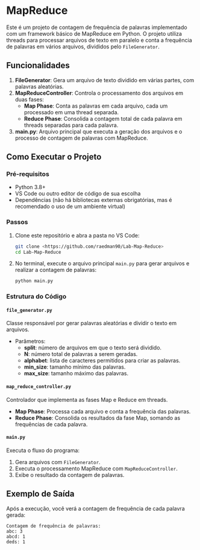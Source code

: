 
# MapReduce

Este é um projeto de contagem de frequência de palavras implementado com um framework básico de MapReduce em Python. O projeto utiliza threads para processar arquivos de texto em paralelo e conta a frequência de palavras em vários arquivos, divididos pelo `FileGenerator`.

## Funcionalidades

1. **FileGenerator**: Gera um arquivo de texto dividido em várias partes, com palavras aleatórias.
2. **MapReduceController**: Controla o processamento dos arquivos em duas fases:
   - **Map Phase**: Conta as palavras em cada arquivo, cada um processado em uma thread separada.
   - **Reduce Phase**: Consolida a contagem total de cada palavra em threads separadas para cada palavra.
3. **main.py**: Arquivo principal que executa a geração dos arquivos e o processo de contagem de palavras com MapReduce.

## Como Executar o Projeto

### Pré-requisitos

- Python 3.8+
- VS Code ou outro editor de código de sua escolha
- Dependências (não há bibliotecas externas obrigatórias, mas é recomendado o uso de um ambiente virtual)

### Passos

1. Clone este repositório e abra a pasta no VS Code:

   ```bash
   git clone <https://github.com/raedman90/Lab-Map-Reduce>
   cd Lab-Map-Reduce
   ```

2. No terminal, execute o arquivo principal `main.py` para gerar arquivos e realizar a contagem de palavras:

   ```bash
   python main.py
   ```

### Estrutura do Código

#### `file_generator.py`

Classe responsável por gerar palavras aleatórias e dividir o texto em arquivos.

- Parâmetros:
  - **split**: número de arquivos em que o texto será dividido.
  - **N**: número total de palavras a serem geradas.
  - **alphabet**: lista de caracteres permitidos para criar as palavras.
  - **min_size**: tamanho mínimo das palavras.
  - **max_size**: tamanho máximo das palavras.

#### `map_reduce_controller.py`

Controlador que implementa as fases Map e Reduce em threads.

- **Map Phase**: Processa cada arquivo e conta a frequência das palavras.
- **Reduce Phase**: Consolida os resultados da fase Map, somando as frequências de cada palavra.

#### `main.py`

Executa o fluxo do programa:
1. Gera arquivos com `FileGenerator`.
2. Executa o processamento MapReduce com `MapReduceController`.
3. Exibe o resultado da contagem de palavras.

## Exemplo de Saída

Após a execução, você verá a contagem de frequência de cada palavra gerada:

```
Contagem de frequência de palavras:
abc: 3
abcd: 1
deds: 1
```